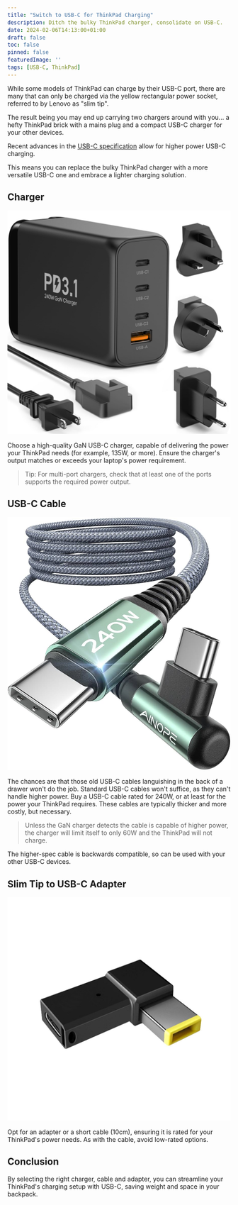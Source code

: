 ```yaml
---
title: "Switch to USB-C for ThinkPad Charging"
description: Ditch the bulky ThinkPad charger, consolidate on USB-C.
date: 2024-02-06T14:13:00+01:00
draft: false
toc: false
pinned: false
featuredImage: ''
tags: [USB-C, ThinkPad]
---
```


While some models of ThinkPad can charge by their USB-C port, there are many that can only be charged via the yellow rectangular power socket, referred to by Lenovo as "slim tip". 

The result being you may end up carrying two chargers around with you... a hefty ThinkPad brick with a mains plug and a compact USB-C charger for your other devices.

Recent advances in the [USB-C specification](https://www.usb.org/sites/default/files/2021-05/USB%20PG%20USB%20PD%203.1%20DevUpdate%20Announcement_FINAL.pdf) allow for higher power USB-C charging.

This means you can replace the bulky ThinkPad charger with a more versatile USB-C one and embrace a lighter charging solution.

<!--more-->

## Charger

![USB-C 240W PD Charger](chargerPD240W.jpg)

Choose a high-quality GaN USB-C charger, capable of delivering the power your ThinkPad needs (for example, 135W, or more).  Ensure the charger's output matches or exceeds your laptop's power requirement.

> Tip: For multi-port chargers, check that at least one of the ports supports the required power output.

## USB-C Cable

![USB-C 240W Cable](USBCCable240W.jpg)

The chances are that those old USB-C cables languishing in the back of a drawer won't do the job.  Standard USB-C cables won't suffice, as they can't handle higher power.  Buy a USB-C cable rated for 240W, or at least for the power your ThinkPad requires.  These cables are typically thicker and more costly, but necessary.

> Unless the GaN charger detects the cable is capable of higher power, the charger will limit itself to only 60W and the ThinkPad will not charge.

The higher-spec cable is backwards compatible, so can be used with your other USB-C devices.

## Slim Tip to USB-C Adapter

![Slim Tp To USB-C Adapter](ThinkPadSlimTipAdapter.jpg)

Opt for an adapter or a short cable (10cm), ensuring it is rated for your ThinkPad's power needs.  As with the cable, avoid low-rated options.

## Conclusion

By selecting the right charger, cable and adapter, you can streamline your ThinkPad's charging setup with USB-C, saving weight and space in your backpack.